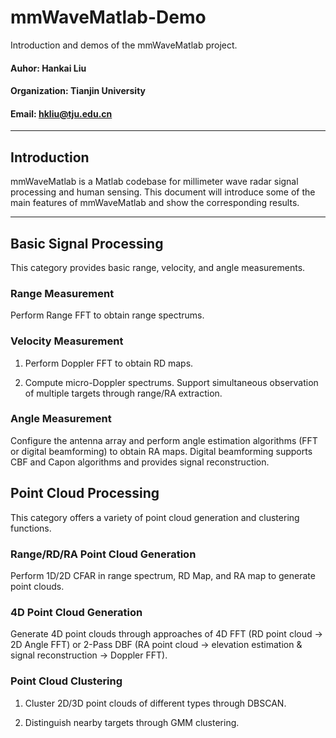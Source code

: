 # mmWaveMatlab-Demo
Introduction and demos of the mmWaveMatlab project.

#### Auhor: Hankai Liu
#### Organization: Tianjin University
#### Email: hkliu@tju.edu.cn
---
## Introduction
mmWaveMatlab is a Matlab codebase for millimeter wave radar signal processing and human sensing. This document will introduce some of the main features of mmWaveMatlab and show the corresponding results.

---

## Basic Signal Processing
This category provides basic range, velocity, and angle measurements.

### Range Measurement
Perform Range FFT to obtain range spectrums.

### Velocity Measurement
1. Perform Doppler FFT to obtain RD maps.

2. Compute micro-Doppler spectrums. Support simultaneous observation of multiple targets through range/RA extraction.

### Angle Measurement
Configure the antenna array and perform angle estimation algorithms (FFT or digital beamforming) to obtain RA maps. Digital beamforming supports CBF and Capon algorithms and provides signal reconstruction.

## Point Cloud Processing
This category offers a variety of point cloud generation and clustering functions.

### Range/RD/RA Point Cloud Generation 
Perform 1D/2D CFAR in range spectrum, RD Map, and RA map to generate point clouds.

### 4D Point Cloud Generation 
Generate 4D point clouds through approaches of 4D FFT (RD point cloud -> 2D Angle FFT) or 2-Pass DBF (RA point cloud -> elevation estimation & signal reconstruction -> Doppler FFT).

### Point Cloud Clustering 
1. Cluster 2D/3D point clouds of different types through DBSCAN.

2. Distinguish nearby targets through GMM clustering.


